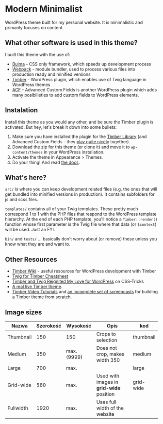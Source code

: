 
# Modern Minimalist

WordPress theme built for my personal website. It is minimalistic and primarily focuses on content.

## What other software is used in this theme?

I built this theme with the use of:

* [Bulma](bulma.io) - CSS only framework, which speeds up development process
* [Webpack](webpack.js.org) - module bundler, used to process various files into production ready and minified versions
* [Timber](https://github.com/timber/timber) - WordPress plugin, which enables use of Twig language in WordPress themes
* [ACF](https://www.advancedcustomfields.com/) - Advanced Custom Fields is another WordPress plugin which adds many posibilieties to add custom fields to WordPress elements.

## Instalation

Install this theme as you would any other, and be sure the Timber plugin is activated. But hey, let's break it down into some bullets:

1. Make sure you have installed the plugin for the [Timber Library](https://wordpress.org/plugins/timber-library/) (and Advanced Custom Fields - they [play quite nicely](https://timber.github.io/docs/guides/acf-cookbook/#nav) together). 
1. Download the zip for this theme (or clone it) and move it to `wp-content/themes` in your WordPress installation. 
1. Activate the theme in Appearance >  Themes.
1. Do your thing! And read [the docs](https://github.com/jarednova/timber/wiki).

## What's here?

`src/` is where you can keep development related files (e.g. the ones that will get bundled into minified versions in production). It contains subfolders for js and scss files.

`templates/` contains all of your Twig templates. These pretty much correspond 1 to 1 with the PHP files that respond to the WordPress template hierarchy. At the end of each PHP template, you'll notice a `Timber::render()` function whose first parameter is the Twig file where that data (or `$context`) will be used. Just an FYI.

`bin/` and `tests/` ... basically don't worry about (or remove) these unless you know what they are and want to.

## Other Resources

* [Timber Wiki](https://github.com/jarednova/timber/wiki) - useful resources for WordPress development with Timber
* [Twig for Timber Cheatsheet](http://notlaura.com/the-twig-for-timber-cheatsheet/)
* [Timber and Twig Reignited My Love for WordPress](https://css-tricks.com/timber-and-twig-reignited-my-love-for-wordpress/) on CSS-Tricks
* [A real live Timber theme](https://github.com/laras126/yuling-theme).
* [Timber Video Tutorials](http://timber.github.io/timber/#video-tutorials) and [an incomplete set of screencasts](https://www.youtube.com/playlist?list=PLuIlodXmVQ6pkqWyR6mtQ5gQZ6BrnuFx-) for building a Timber theme from scratch.


## Image sizes

| Nazwa     | Szerokość | Wysokość    | Opis                                                            | kod       |
| --------- | --------- | ----------- | --------------------------------------------------------------- | --------- |
| Thumbnail | 150       | 150         | Crops to selection                                              | thumbnail |
| Medium    | 350       | max. (9999) | Does not crop, makes width 350                                  | medium    |
| Large     | 700       | max.        |                                                                 | large     |
| Grid-wide | 560       | max.        | Used with images in **grid-wide** position                      | grid-wide |
| Fullwidth | 1920      | max.        | Uses full width of the website                                  |           |

